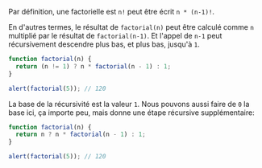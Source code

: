 Par définition, une factorielle est `n!` peut être écrit `n * (n-1)!`.

En d'autres termes, le résultat de `factorial(n)` peut être calculé comme `n` multiplié par le résultat de `factorial(n-1)`.
Et l'appel de `n-1` peut récursivement descendre plus bas, et plus bas, jusqu'à `1`.

```js run
function factorial(n) {
  return (n != 1) ? n * factorial(n - 1) : 1;
}

alert(factorial(5)); // 120
```

La base de la récursivité est la valeur `1`.
Nous pouvons aussi faire de `0` la base ici, ça importe peu, mais donne une étape récursive supplémentaire:

```js run
function factorial(n) {
  return n ? n * factorial(n - 1) : 1;
}

alert(factorial(5)); // 120
```
